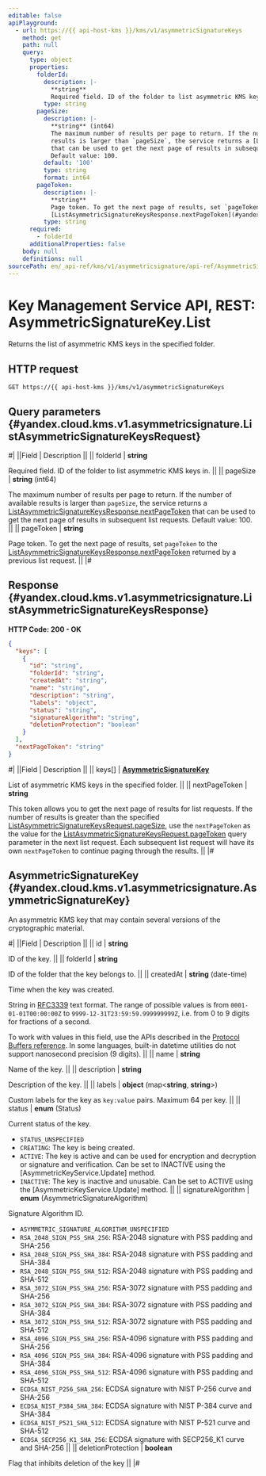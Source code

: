 ```yaml
---
editable: false
apiPlayground:
  - url: https://{{ api-host-kms }}/kms/v1/asymmetricSignatureKeys
    method: get
    path: null
    query:
      type: object
      properties:
        folderId:
          description: |-
            **string**
            Required field. ID of the folder to list asymmetric KMS keys in.
          type: string
        pageSize:
          description: |-
            **string** (int64)
            The maximum number of results per page to return. If the number of available
            results is larger than `pageSize`, the service returns a [ListAsymmetricSignatureKeysResponse.nextPageToken](#yandex.cloud.kms.v1.asymmetricsignature.ListAsymmetricSignatureKeysResponse)
            that can be used to get the next page of results in subsequent list requests.
            Default value: 100.
          default: '100'
          type: string
          format: int64
        pageToken:
          description: |-
            **string**
            Page token. To get the next page of results, set `pageToken` to the
            [ListAsymmetricSignatureKeysResponse.nextPageToken](#yandex.cloud.kms.v1.asymmetricsignature.ListAsymmetricSignatureKeysResponse) returned by a previous list request.
          type: string
      required:
        - folderId
      additionalProperties: false
    body: null
    definitions: null
sourcePath: en/_api-ref/kms/v1/asymmetricsignature/api-ref/AsymmetricSignatureKey/list.md
---
```


# Key Management Service API, REST: AsymmetricSignatureKey.List

Returns the list of asymmetric KMS keys in the specified folder.

## HTTP request

```
GET https://{{ api-host-kms }}/kms/v1/asymmetricSignatureKeys
```

## Query parameters {#yandex.cloud.kms.v1.asymmetricsignature.ListAsymmetricSignatureKeysRequest}

#|
||Field | Description ||
|| folderId | **string**

Required field. ID of the folder to list asymmetric KMS keys in. ||
|| pageSize | **string** (int64)

The maximum number of results per page to return. If the number of available
results is larger than `pageSize`, the service returns a [ListAsymmetricSignatureKeysResponse.nextPageToken](#yandex.cloud.kms.v1.asymmetricsignature.ListAsymmetricSignatureKeysResponse)
that can be used to get the next page of results in subsequent list requests.
Default value: 100. ||
|| pageToken | **string**

Page token. To get the next page of results, set `pageToken` to the
[ListAsymmetricSignatureKeysResponse.nextPageToken](#yandex.cloud.kms.v1.asymmetricsignature.ListAsymmetricSignatureKeysResponse) returned by a previous list request. ||
|#

## Response {#yandex.cloud.kms.v1.asymmetricsignature.ListAsymmetricSignatureKeysResponse}

**HTTP Code: 200 - OK**

```json
{
  "keys": [
    {
      "id": "string",
      "folderId": "string",
      "createdAt": "string",
      "name": "string",
      "description": "string",
      "labels": "object",
      "status": "string",
      "signatureAlgorithm": "string",
      "deletionProtection": "boolean"
    }
  ],
  "nextPageToken": "string"
}
```

#|
||Field | Description ||
|| keys[] | **[AsymmetricSignatureKey](#yandex.cloud.kms.v1.asymmetricsignature.AsymmetricSignatureKey)**

List of asymmetric KMS keys in the specified folder. ||
|| nextPageToken | **string**

This token allows you to get the next page of results for list requests. If the number
of results is greater than the specified [ListAsymmetricSignatureKeysRequest.pageSize](#yandex.cloud.kms.v1.asymmetricsignature.ListAsymmetricSignatureKeysRequest), use
the `nextPageToken` as the value for the [ListAsymmetricSignatureKeysRequest.pageToken](#yandex.cloud.kms.v1.asymmetricsignature.ListAsymmetricSignatureKeysRequest) query parameter
in the next list request. Each subsequent list request will have its own
`nextPageToken` to continue paging through the results. ||
|#

## AsymmetricSignatureKey {#yandex.cloud.kms.v1.asymmetricsignature.AsymmetricSignatureKey}

An asymmetric KMS key that may contain several versions of the cryptographic material.

#|
||Field | Description ||
|| id | **string**

ID of the key. ||
|| folderId | **string**

ID of the folder that the key belongs to. ||
|| createdAt | **string** (date-time)

Time when the key was created.

String in [RFC3339](https://www.ietf.org/rfc/rfc3339.txt) text format. The range of possible values is from
`0001-01-01T00:00:00Z` to `9999-12-31T23:59:59.999999999Z`, i.e. from 0 to 9 digits for fractions of a second.

To work with values in this field, use the APIs described in the
[Protocol Buffers reference](https://developers.google.com/protocol-buffers/docs/reference/overview).
In some languages, built-in datetime utilities do not support nanosecond precision (9 digits). ||
|| name | **string**

Name of the key. ||
|| description | **string**

Description of the key. ||
|| labels | **object** (map<**string**, **string**>)

Custom labels for the key as `key:value` pairs. Maximum 64 per key. ||
|| status | **enum** (Status)

Current status of the key.

- `STATUS_UNSPECIFIED`
- `CREATING`: The key is being created.
- `ACTIVE`: The key is active and can be used for encryption and decryption or signature and verification.
Can be set to INACTIVE using the [AsymmetricKeyService.Update] method.
- `INACTIVE`: The key is inactive and unusable.
Can be set to ACTIVE using the [AsymmetricKeyService.Update] method. ||
|| signatureAlgorithm | **enum** (AsymmetricSignatureAlgorithm)

Signature Algorithm ID.

- `ASYMMETRIC_SIGNATURE_ALGORITHM_UNSPECIFIED`
- `RSA_2048_SIGN_PSS_SHA_256`: RSA-2048 signature with PSS padding and SHA-256
- `RSA_2048_SIGN_PSS_SHA_384`: RSA-2048 signature with PSS padding and SHA-384
- `RSA_2048_SIGN_PSS_SHA_512`: RSA-2048 signature with PSS padding and SHA-512
- `RSA_3072_SIGN_PSS_SHA_256`: RSA-3072 signature with PSS padding and SHA-256
- `RSA_3072_SIGN_PSS_SHA_384`: RSA-3072 signature with PSS padding and SHA-384
- `RSA_3072_SIGN_PSS_SHA_512`: RSA-3072 signature with PSS padding and SHA-512
- `RSA_4096_SIGN_PSS_SHA_256`: RSA-4096 signature with PSS padding and SHA-256
- `RSA_4096_SIGN_PSS_SHA_384`: RSA-4096 signature with PSS padding and SHA-384
- `RSA_4096_SIGN_PSS_SHA_512`: RSA-4096 signature with PSS padding and SHA-512
- `ECDSA_NIST_P256_SHA_256`: ECDSA signature with NIST P-256 curve and SHA-256
- `ECDSA_NIST_P384_SHA_384`: ECDSA signature with NIST P-384 curve and SHA-384
- `ECDSA_NIST_P521_SHA_512`: ECDSA signature with NIST P-521 curve and SHA-512
- `ECDSA_SECP256_K1_SHA_256`: ECDSA signature with SECP256_K1 curve and SHA-256 ||
|| deletionProtection | **boolean**

Flag that inhibits deletion of the key ||
|#